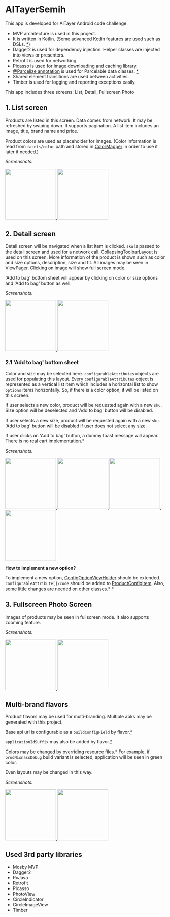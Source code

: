 # AlTayerSemih

This app is developed for AlTayer Android code challenge.

- MVP architecture is used in this project.
- It is written in Kotlin. (Some advanced Kotlin features are used such as DSLs. [*](https://github.com/sembozdemir/AlTayerSemih/blob/master/app/src/main/java/com/sembozdemir/altayersemih/extensions/Picassos.kt))
- Dagger2 is used for dependency injection. Helper classes are injected into views or presenters.
- Retrofit is used for networking.
- Picasso is used for image downloading and caching library.
- [@Parcelize annotation](https://github.com/Kotlin/KEEP/blob/master/proposals/extensions/android-parcelable.md) is used for Parcelable data classes. [*](https://github.com/sembozdemir/AlTayerSemih/blob/master/app/src/main/java/com/sembozdemir/altayersemih/network/model/Product.kt#L7)
- Shared element transitions are used between activities.
- Timber is used for logging and reporting exceptions easily.

This app includes three screens: List, Detail, Fullscreen Photo

## 1. List screen
Products are listed in this screen. Data comes from network. It may be refreshed 
by swiping down. It supports pagination. A list item includes an image, title, brand name and price. 

Product colors are used as placeholder for images. 
(Color information is read from `facets/color` path and stored in [ColorMapper](https://github.com/sembozdemir/AlTayerSemih/blob/master/app/src/main/java/com/sembozdemir/altayersemih/util/ColorMapperImpl.kt)
in order to use it later if needed.)

*Screenshots:*

<img src="screenshots/screenshot1.png" width="160" />,<img src="screenshots/screenshot12.png" width="160" />

## 2. Detail screen
Detail screen will be navigated when a list item is clicked. `sku` is passed to the detail screen and used for a network call. 
CollapsingToolbarLayout is used on this screen. More information of the product is shown such as
color and size options, description, size and fit. All images may be seen in ViewPager. 
Clicking on image will show full screen mode.

'Add to bag' bottom sheet will appear by clicking on color or size options and 'Add to bag' button as well.

*Screenshots:*

<img src="screenshots/screenshot2.png" width="160" />,<img src="screenshots/screenshot7.png" width="160" />


### 2.1 'Add to bag' bottom sheet
Color and size may be selected here. `configurableAttributes` objects are used for populating this layout. 
Every `configurableAttributes` object is represented as a vertical list item which includes a horizontal list 
to show `options` items horizontally. So, if there is a color option, it will be listed on this screen. 

If user selects a new color, product will be requested again with a new `sku`. Size option will be deselected 
and 'Add to bag' button will be disabled.

If user selects a new size, product will be requested again with a new `sku`. 'Add to bag' button will be disabled if user does not select any size.

If user clicks on 'Add to bag' button, a dummy toast message will appear. There is no real cart implementation.[*](https://github.com/sembozdemir/AlTayerSemih/blob/master/app/src/main/java/com/sembozdemir/altayersemih/ui/detail/addtobag/AddToBagDialogFragment.kt#L68)

*Screenshots:*

<img src="screenshots/screenshot3.png" width="160" />,<img src="screenshots/screenshot4.png" width="160" />,<img src="screenshots/screenshot5.png" width="160" />,<img src="screenshots/screenshot6.png" width="160" />

**How to implement a new option?**

To implement a new option, [ConfigOptionViewHolder](https://github.com/sembozdemir/AlTayerSemih/blob/master/app/src/main/java/com/sembozdemir/altayersemih/ui/detail/addtobag/ConfigOptionViewHolder.kt)
should be extended. `configurableAttribute[]/code` should be added to [ProductConfigItem](https://github.com/sembozdemir/AlTayerSemih/blob/master/app/src/main/java/com/sembozdemir/altayersemih/ui/detail/addtobag/ProductConfigItem.kt#L17).
Also, some little changes are needed on other classes.[*](https://github.com/sembozdemir/AlTayerSemih/blob/master/app/src/main/java/com/sembozdemir/altayersemih/ui/detail/addtobag/ProductConfigItemViewHolder.kt#L29)
[*](https://github.com/sembozdemir/AlTayerSemih/blob/master/app/src/main/java/com/sembozdemir/altayersemih/ui/detail/addtobag/ConfigOptionsRecyclerAdapter.kt#L27)

## 3. Fullscreen Photo Screen
Images of products may be seen in fullscreen mode. It also supports
zooming feature.

*Screenshots:*

<img src="screenshots/screenshot8.png" width="160" />,<img src="screenshots/screenshot11.png" width="160" />

## Multi-brand flavors
Product flavors may be used for multi-branding. Multiple apks may be generated with this project.

Base api url is configurable as a `buildConfigField` by flavor.[*](https://github.com/sembozdemir/AlTayerSemih/blob/master/app/build.gradle#L45)

`applicationIdSuffix` may also be added by flavor.[*](https://github.com/sembozdemir/AlTayerSemih/blob/master/app/build.gradle#L44)

Colors may be changed by overriding resource files.[*](https://github.com/sembozdemir/AlTayerSemih/blob/master/app/src/prodNisnass/res/values/colors.xml#L3)
For example, if `prodNisnassDebug` build variant is selected, application will be seen in green color.

Even layouts may be changed in this way.

*Screenshots:*

<img src="screenshots/screenshot9.png" width="160" />,<img src="screenshots/screenshot10.png" width="160" />


## Used 3rd party libraries
- Mosby MVP
- Dagger2
- RxJava
- Retrofit
- Picasso
- PhotoView
- CircleIndicator
- CircleImageView
- Timber
